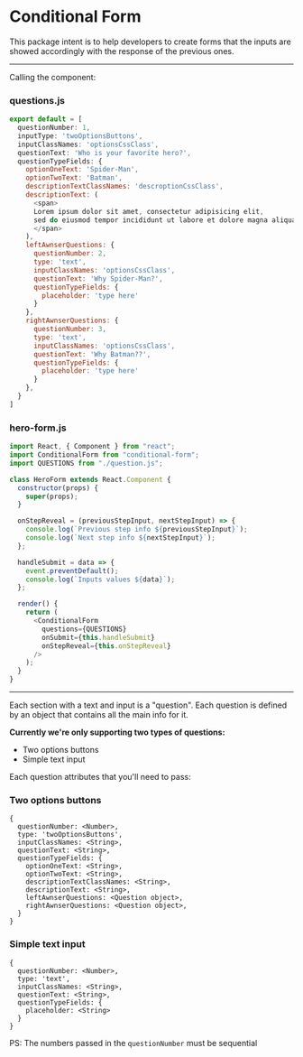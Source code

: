 # Conditional Form

This package intent is to help developers to create forms that the inputs
are showed accordingly with the response of the previous ones.

---

Calling the component:

### questions.js

```javascript
export default = [
  questionNumber: 1,
  inputType: 'twoOptionsButtons',
  inputClassNames: 'optionsCssClass',
  questionText: 'Who is your favorite hero?',
  questionTypeFields: {
    optionOneText: 'Spider-Man',
    optionTwoText: 'Batman',
    descriptionTextClassNames: 'descroptionCssClass',
    descriptionText: (
      <span>
      Lorem ipsum dolor sit amet, consectetur adipisicing elit,
      sed do eiusmod tempor incididunt ut labore et dolore magna aliqua.
      </span>
    ),
    leftAwnserQuestions: {
      questionNumber: 2,
      type: 'text',
      inputClassNames: 'optionsCssClass',
      questionText: 'Why Spider-Man?',
      questionTypeFields: {
        placeholder: 'type here'
      }
    },
    rightAwnserQuestions: {
      questionNumber: 3,
      type: 'text',
      inputClassNames: 'optionsCssClass',
      questionText: 'Why Batman??',
      questionTypeFields: {
        placeholder: 'type here'
      }
    },
  }
]
```

### hero-form.js

```javascript
import React, { Component } from "react";
import ConditionalForm from "conditional-form";
import QUESTIONS from "./question.js";

class HeroForm extends React.Component {
  constructor(props) {
    super(props);
  }

  onStepReveal = (previousStepInput, nextStepInput) => {
    console.log(`Previous step info ${previousStepInput}`);
    console.log(`Next step info ${nextStepInput}`);
  };

  handleSubmit = data => {
    event.preventDefault();
    console.log(`Inputs values ${data}`);
  };

  render() {
    return (
      <ConditionalForm
        questions={QUESTIONS}
        onSubmit={this.handleSubmit}
        onStepReveal={this.onStepReveal}
      />
    );
  }
}
```

---

Each section with a text and input is a "question". Each question is defined
by an object that contains all the main info for it.

**Currently we're only supporting two types of questions:**

- Two options buttons
- Simple text input

Each question attributes that you'll need to pass:

### Two options buttons

```
{
  questionNumber: <Number>,
  type: 'twoOptionsButtons',
  inputClassNames: <String>,
  questionText: <String>,
  questionTypeFields: {
    optionOneText: <String>,
    optionTwoText: <String>,
    descriptionTextClassNames: <String>,
    descriptionText: <String>,
    leftAwnserQuestions: <Question object>,
    rightAwnserQuestions: <Question object>,
  }
}
```

### Simple text input

```
{
  questionNumber: <Number>,
  type: 'text',
  inputClassNames: <String>,
  questionText: <String>,
  questionTypeFields: {
    placeholder: <String>
  }
}
```

PS: The numbers passed in the `questionNumber` must be sequential
